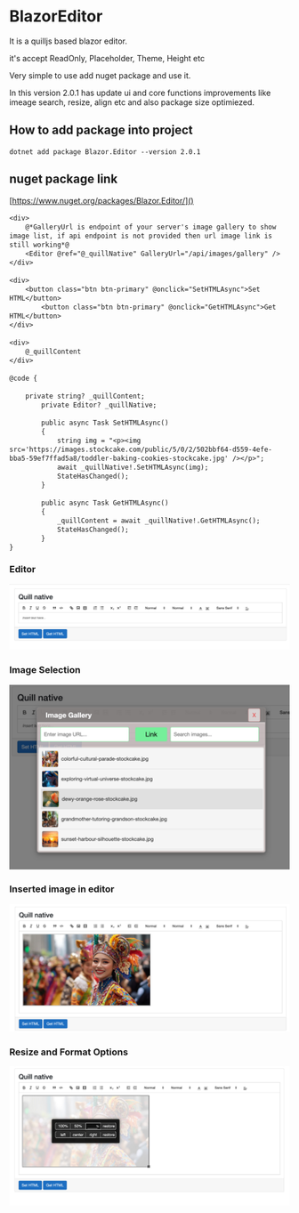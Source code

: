 # BlazorEditor

It is a quilljs based blazor editor.

it's accept ReadOnly, Placeholder, Theme, Height etc

Very simple to use add nuget package and use it.

In this version 2.0.1 has update ui and core functions improvements like imeage search, resize, align etc and also package size optimiezed.


## How to add package into project

```
dotnet add package Blazor.Editor --version 2.0.1
```

## nuget package link

[https://www.nuget.org/packages/Blazor.Editor/]()

```
<div>
	@*GalleryUrl is endpoint of your server's image gallery to show image list, if api endpoint is not provided then url image link is still working*@
	<Editor @ref="@_quillNative" GalleryUrl="/api/images/gallery" />
</div>

<div>
	<button class="btn btn-primary" @onclick="SetHTMLAsync">Set HTML</button>
        <button class="btn btn-primary" @onclick="GetHTMLAsync">Get HTML</button>
</div>

<div>
	@_quillContent
</div>

@code {

	private string? _quillContent;
    	private Editor? _quillNative;

    	public async Task SetHTMLAsync()
    	{
        	string img = "<p><img src='https://images.stockcake.com/public/5/0/2/502bbf64-d559-4efe-bba5-59ef7ffad5a8/toddler-baking-cookies-stockcake.jpg' /></p>";
        	await _quillNative!.SetHTMLAsync(img);
        	StateHasChanged();
    	}

    	public async Task GetHTMLAsync()
    	{
        	_quillContent = await _quillNative!.GetHTMLAsync();
        	StateHasChanged();
    	}
}
```

### Editor

![Editor](/wwwroot/images/editor.jpg)

### Image Selection

![Image Selection](/wwwroot/images/image-choosing.jpg)

### Inserted image in editor

![Image into Editor](/wwwroot/images/image-in-editor.jpg)

### Resize and Format Options

![Format Options](/wwwroot/images/resize-options.jpg)
